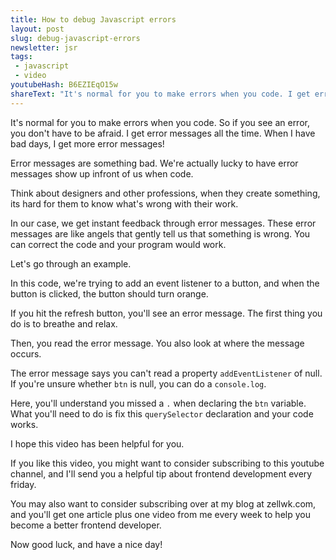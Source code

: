 ```yaml
---
title: How to debug Javascript errors
layout: post
slug: debug-javascript-errors
newsletter: jsr
tags:
 - javascript
 - video
youtubeHash: B6EZIEqO15w
shareText: "It's normal for you to make errors when you code. I get error messages all the time. When I have bad days, I get more error messages! Here's how to fix errors:"
---
```


It's normal for you to make errors when you code. So if you see an error, you don't have to be afraid. I get error messages all the time. When I have bad days, I get more error messages!

<!--more-->

Error messages are something bad. We're actually lucky to have error messages show up infront of us when code.

Think about designers and other professions, when they create something, its hard for them to know what's wrong with their work.

In our case, we get instant feedback through error messages. These error messages are like angels that gently tell us that something is wrong. You can correct the code and your program would work.

Let's go through an example.

In this code, we're trying to add an event listener to a button, and when the button is clicked, the button should turn orange.

If you hit the refresh button, you'll see an error message. The first thing you do is to breathe and relax.

Then, you read the error message. You also look at where the message occurs.

The error message says you can't read a property `addEventListener` of null. If you're unsure whether `btn` is null, you can do a `console.log`.

Here, you'll understand you missed a `.` when declaring the `btn` variable. What you'll need to do is fix this `querySelector` declaration and your code works.

I hope this video has been helpful for you.

If you like this video, you might want to consider subscribing to this youtube channel, and I'll send you a helpful tip about frontend development every friday.

You may also want to consider subscribing over at my blog at zellwk.com, and you'll get one article plus one video from me every week to help you become a better frontend developer.

Now good luck, and have a nice day!

